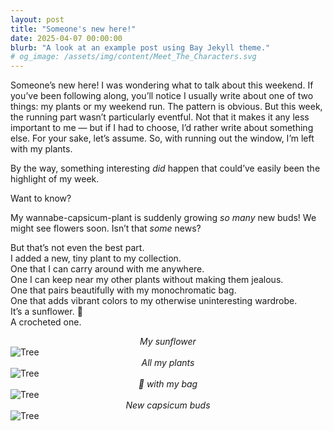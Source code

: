 ```yaml
---
layout: post
title: "Someone's new here!"
date: 2025-04-07 00:00:00
blurb: "A look at an example post using Bay Jekyll theme."
# og_image: /assets/img/content/Meet_The_Characters.svg
---
```


Someone’s new here!
I was wondering what to talk about this weekend. If you’ve been following along, you’ll notice I usually write about one of two things: my plants or my weekend run. The pattern is obvious.
But this week, the running part wasn’t particularly eventful. Not that it makes it any less important to me — but if I had to choose, I’d rather write about something else. For your sake, let’s assume. So, with running out the window, I’m left with my plants.<br />

By the way, something interesting <i>did</i> happen that could’ve easily been the highlight of my week.<br />

Want to know?<br />

My wannabe-capsicum-plant is suddenly growing <i>so many</i> new buds! We might see flowers soon. Isn’t that <i>some</i> news?<br />

But that’s not even the best part.<br />
I added a new, tiny plant to my collection.<br />
One that I can carry around with me anywhere.<br />
One I can keep near my other plants without making them jealous.<br />
One that pairs beautifully with my monochromatic bag.<br />
One that adds vibrant colors to my otherwise uninteresting wardrobe. <br />
It’s a sunflower. 🌻 <br />
A crocheted one.

<center><i> My sunflower </i></center>
<img src="{{ "/assets/img/crochet_sunflower.jpeg" | absolute_url }}" alt="Tree" class="post-pic"/>

<center><i>All my plants </i></center>
<img src="{{ "/assets/img/crochet_all_plants.jpeg" | absolute_url }}" alt="Tree" class="post-pic"/>

<center><i>🌻 with my bag </i></center>
<img src="{{ "/assets/img/crochet_plant_and_bag.jpeg" | absolute_url }}" alt="Tree" class="post-pic"/>

<center><i>New capsicum buds </i></center>
<img src="{{ "/assets/img/new_buds.jpeg" | absolute_url }}" alt="Tree" class="post-pic"/>
